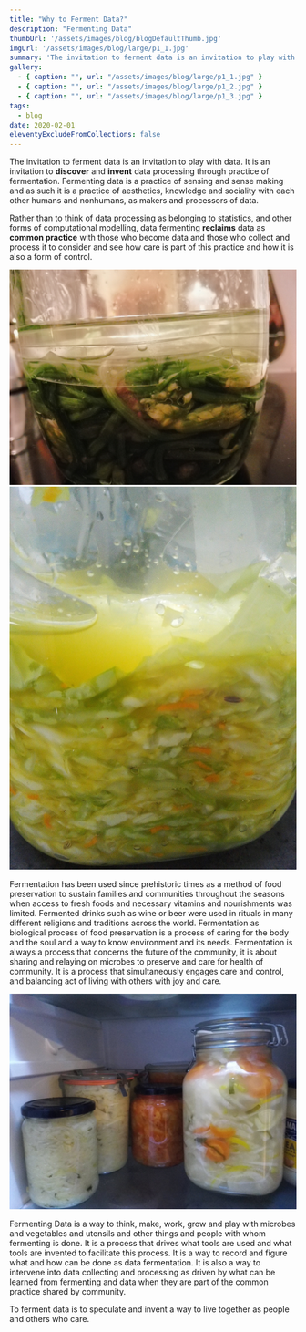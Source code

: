 ```yaml
---
title: "Why to Ferment Data?"
description: "Fermenting Data"
thumbUrl: '/assets/images/blog/blogDefaultThumb.jpg'
imgUrl: '/assets/images/blog/large/p1_1.jpg'
summary: 'The invitation to ferment data is an invitation to play with data. It is an invitation to discover and invent data processing through practice of fermentation. Fermenting data is a practice of sensing and sense making and as such it is a practice of aesthetics, knowledge and sociality with each other humans and nonhumans, as makers and processors of data.'
gallery:
  - { caption: "", url: "/assets/images/blog/large/p1_1.jpg" }
  - { caption: "", url: "/assets/images/blog/large/p1_2.jpg" }
  - { caption: "", url: "/assets/images/blog/large/p1_3.jpg" }
tags:
  - blog
date: 2020-02-01
eleventyExcludeFromCollections: false
---
```



The invitation to ferment data is an invitation to play with data. It is an invitation to **discover** and **invent** data processing through practice of fermentation. Fermenting data is a practice of sensing and sense making and as such it is a practice of aesthetics, knowledge and sociality with each other humans and nonhumans, as makers and processors of data.  

Rather than to think of data processing as belonging to statistics, and other forms of computational modelling, data fermenting **reclaims** data as **common practice** with those who become data and those who collect and process it to consider and see how care is part of this practice and how it is also a form of control.

<div class="flexImgWrapper">
  <div class='flexImgWrap'>
    <img src="/assets/images/blog/large/p1_1.jpg"/>
    <div class="photoCreditNew"></div>
  </div>
  <div class='flexImgWrap'>
    <img src="/assets/images/blog/large/p1_2.jpg"/>
    <div class="photoCreditNew"></div>
  </div>
</div>

Fermentation has been used since prehistoric times as a method of food preservation to sustain families and communities throughout the seasons when access to fresh foods and necessary vitamins and nourishments was limited. Fermented drinks such as wine or beer were used in rituals in many different religions and traditions across the world. Fermentation as biological process of food preservation is a process of caring for the body and the soul and a way to know environment and its needs. Fermentation is always a process that concerns the future of the community, it is about sharing and relaying on microbes to preserve and care for health of community. It is a process that simultaneously engages care and control, and balancing act of living with others with joy and care. 

<div class="columnImage">
  <img src="/assets/images/blog/large/p1_3.jpg"/>
  <div class="photoCreditNew"></div>
</div>

Fermenting Data is a way to think, make, work, grow and play with microbes and vegetables and utensils and other things and people with whom fermenting is done. It is a process that drives what tools are used and what tools are invented to facilitate this process. It is a way to record and figure what and how can be done as data fermentation. It is also a way to intervene into data collecting and processing as driven by what can be learned from fermenting and data when they are part of the common practice shared by community. 

To ferment data is to speculate and invent a way to live together as people and others who care. 